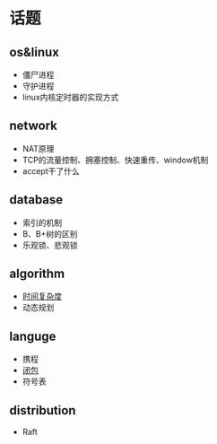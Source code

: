# 话题

## os&linux 
* 僵尸进程
* 守护进程
* linux内核定时器的实现方式

## network
* NAT原理
* TCP的流量控制、拥塞控制、快速重传、window机制
* accept干了什么

## database
* 索引的机制
* B、B+树的区别
* 乐观锁、悲观锁

## algorithm
* [时间复杂度](./docs/timeComplexy/timeComplexy.md)
* 动态规划

## languge
* 携程
* [闭包](./docs/closure/closure.md)
* 符号表

## distribution
* Raft
